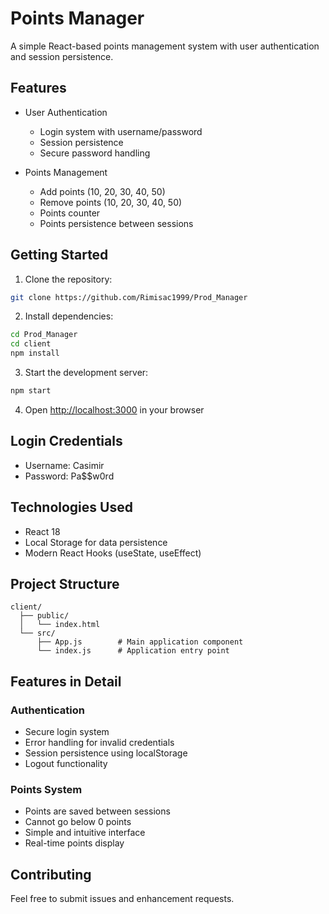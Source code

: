 # Points Manager

A simple React-based points management system with user authentication and session persistence.

## Features

- User Authentication
  - Login system with username/password
  - Session persistence
  - Secure password handling

- Points Management
  - Add points (10, 20, 30, 40, 50)
  - Remove points (10, 20, 30, 40, 50)
  - Points counter
  - Points persistence between sessions

## Getting Started

1. Clone the repository:
```bash
git clone https://github.com/Rimisac1999/Prod_Manager
```

2. Install dependencies:
```bash
cd Prod_Manager
cd client
npm install
```

3. Start the development server:
```bash
npm start
```

4. Open [http://localhost:3000](http://localhost:3000) in your browser

## Login Credentials

- Username: Casimir
- Password: Pa$$w0rd

## Technologies Used

- React 18
- Local Storage for data persistence
- Modern React Hooks (useState, useEffect)

## Project Structure

```
client/
  ├── public/
  │   └── index.html
  └── src/
      ├── App.js        # Main application component
      └── index.js      # Application entry point
```

## Features in Detail

### Authentication
- Secure login system
- Error handling for invalid credentials
- Session persistence using localStorage
- Logout functionality

### Points System
- Points are saved between sessions
- Cannot go below 0 points
- Simple and intuitive interface
- Real-time points display

## Contributing

Feel free to submit issues and enhancement requests. 
